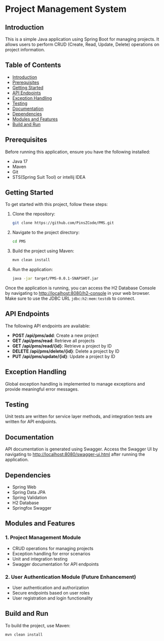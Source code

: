 # Project Management System

## Introduction

This is a simple Java application using Spring Boot for managing projects. It allows users to perform CRUD (Create, Read, Update, Delete) operations on project information.

## Table of Contents

- [Introduction](#introduction)
- [Prerequisites](#prerequisites)
- [Getting Started](#getting-started)
- [API Endpoints](#api-endpoints)
- [Exception Handling](#exception-handling)
- [Testing](#testing)
- [Documentation](#documentation)
- [Dependencies](#dependencies)
- [Modules and Features](#modules-and-features)
- [Build and Run](#build-and-run)


## Prerequisites

Before running this application, ensure you have the following installed:

- Java 17
- Maven
- Git
- STS(Spring Suit Tool) or intellij IDEA

## Getting Started

To get started with this project, follow these steps:

1. Clone the repository:

    ```bash
    git clone https://github.com/PinsZCode/PMS.git
    ```

2. Navigate to the project directory:

    ```bash
    cd PMS
    ```

3. Build the project using Maven:

    ```bash
    mvn clean install
    ```

4. Run the application:

    ```bash
    java -jar target/PMS-0.0.1-SNAPSHOT.jar
    ```

Once the application is running, you can access the H2 Database Console by navigating to [http://localhost:8080/h2-console](http://localhost:8080/h2-console) in your web browser. Make sure to use the JDBC URL `jdbc:h2:mem:testdb` to connect.

## API Endpoints

The following API endpoints are available:

- **POST /api/pms/add**: Create a new project
- **GET /api/pms/read**: Retrieve all projects
- **GET /api/pms/read/{id}**: Retrieve a project by ID
- **DELETE /api/pms/delete/{id}**: Delete a project by ID
- **PUT /api/pms/update/{id}**: Update a project by ID

## Exception Handling

Global exception handling is implemented to manage exceptions and provide meaningful error messages.

## Testing

Unit tests are written for service layer methods, and integration tests are written for API endpoints.

## Documentation

API documentation is generated using Swagger. Access the Swagger UI by navigating to [http://localhost:8080/swagger-ui.html](http://localhost:8080/swagger-ui.html) after running the application.

## Dependencies

- Spring Web
- Spring Data JPA
- Spring Validation 
- H2 Database
- Springfox Swagger

## Modules and Features

### 1. Project Management Module

- CRUD operations for managing projects
- Exception handling for error scenarios
- Unit and integration testing
- Swagger documentation for API endpoints

### 2. User Authentication Module (Future Enhancement)

- User authentication and authorization
- Secure endpoints based on user roles
- User registration and login functionality

## Build and Run

To build the project, use Maven:

```bash
mvn clean install
